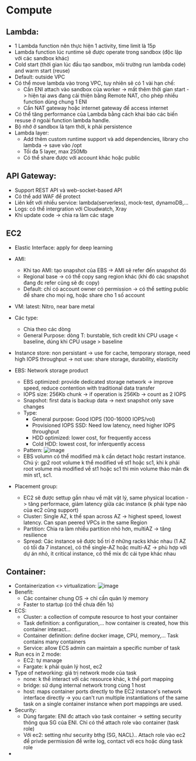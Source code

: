 # Compute

## Lambda:
 - 1 Lambda function nên thực hiện 1 activity, time limit là 15p
 - Lambda function lúc runtime sẽ được operate trong sandbox (độc lập với các sandbox khác)
 - Cold start (thời gian lúc đầu tạo sandbox, môi trường run lambda code) and warm start (reuse)
 - Default: outside VPC
 - Có thể move lambda vào trong VPC, tuy nhiên sẽ có 1 vài hạn chế:
    + Cần ENI attach vào sandbox của worker -> mất thêm thời gian start -> hiện tại aws đang cải thiện bằng Remote NAT, cho phép nhiều function dùng chung 1 ENI
    + Cần NAT gateway hoặc internet gateway để access internet
 - Có thể tăng performance của Lambda bằng cách khai báo các biến resuse ở ngoài function lambda handle.
 - Bộ nhớ ở sandbox là tạm thời, k phải persistence
 - Lambda layer:
     + Add thêm custom runtime support và add dependencies, library cho lambda -> save vào /opt
     + Tối đa 5 layer, max 250Mb
     + Có thể share được với account khác hoặc public

## API Gateway:
 - Support REST API và web-socket-based API
 - Có thể add WAF để protect
 - Liên kết với nhiều service: lambda(serverless), mock-test, dynamoDB,...
 - Logs: có thể intergration với Cloudwatch, Xray
 - Khi update code -> chia ra làm các stage


## EC2
 - Elastic Interface: apply for deep learning
 - AMI:
   - Khi tạo AMI: tạo snapshot của EBS -> AMI sẽ refer đến snapshot đó
   - Regional base -> có thể copy sang region khác (khi đó các snapshot đang đc refer cũng sẽ đc copy)
   - Default: chỉ có account owner có permission -> có thể setting public để share cho mọi ng, hoặc share cho 1 số account
 - VM: latest: Nitro, near bare metal
 - Các type:
   - Chia theo các dòng
   - General Purpose: dòng T: burstable, tích credit khi CPU usage < baseline, dúng khi CPU usage > baseline
 - Instance store: non persistant -> use for cache, temporary storage, need high IOPS throughput
    -> not use: share storage, durability, elasticity
 - EBS: Network storage product
   - EBS optimized: provide dedicated storage network -> improve speed, reduce contention with traditional data transfer
   - IOPS size: 256Kb chunk -> if operation is 256Kb -> count as 2 IOPS
   - Snapshot: first data is backup data -> next snapshot only save changes
   - Type:
     - General purpose: Good IOPS (100-16000 IOPS/vol)
     - Provisioned IOPS SSD: Need low latency, need higher IOPS throughput 
     - HDD optimized: lower cost, for frequently access
     - Cold HDD: lowest cost, for inferquently access
   - Pattern:  ![image](https://user-images.githubusercontent.com/40649408/67630661-8338cd00-f8ce-11e9-932b-743fae562f1a.png)
   - EBS volumn có thể modified mà k cần detact hoặc restart instance. Chú ý: gp2 root volume k thể modified về st1 hoặc sc1, khi k phải root volume mà modified về st1 hoặc sc1 thì min volume thảo mãn đk min st1, sc1.
   
 - Placement group:
   - EC2 sẽ được settup gần nhau về mặt vật lý, same physical location -> tăng performace, giảm latency giữa các instance (k phải type nào của ec2 cũng support)
   - Cluster: Single AZ, k thể span across AZ -> highest speed, lowest latency. Can span peered VPCs in the same Region
   - Partition: Chia ra làm nhiều partition nhỏ hơn, multiAZ -> tăng resilience
   - Spread: Các instance sẽ được bố trí ở những racks khác nhau (1 AZ có tối đa 7 instance), có thể single-AZ hoặc multi-AZ -> phù hợp với dự án nhỏ, ít critical instance, có thể mix đc cái type khác nhau
   
## Container:
  - Containerization <> virtualization: ![image](https://user-images.githubusercontent.com/40649408/67635916-e185a000-f90e-11e9-9e0c-6aa4a9c1b3a2.png)
  - Benefit: 
    - Các container chung OS -> chỉ cần quản lý memory
    - Faster to startup (có thể chưa đến 1s)
  - ECS:
    - Cluster: a collection of compute resource to host your container
    - Task definition: a configuration,... how container is created, how this container interact...
    - Container definition: define docker image, CPU, memory,... Task contains many containers
    - Service: allow ECS admin can maintain a specific number of task
  - Run ecs in 2 mode: 
    - EC2: tự manage
    - Fargate: k phải quản lý host, ec2
  - Type of networking: giá trị network mode của task
    - none: k thể interact với các resource khác, k thể port mapping
    - bridge: sử dụng internal network trong cùng 1 host
    - host: maps container ports directly to the EC2 instance's network interface directly -> you can't run multiple instantiations of the same task on a single container instance when port mappings are used.
  - Security:
    - Dùng fargate: ENI đc attach vào task container -> setting security thông qua SG của ENI. Chỉ có thể attach role vào container (task role)
    - Với ec2: setting như security bthg (SG, NACL).. Attach role vào ec2 để privde permission để write log, contact với ecs hoặc dùng task role
  -  
